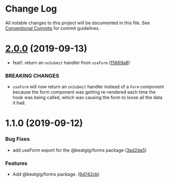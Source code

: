 # Change Log

All notable changes to this project will be documented in this file.
See [Conventional Commits](https://conventionalcommits.org) for commit guidelines.

# [2.0.0](https://github.com/beatgig/midi/compare/@beatgig/forms@1.1.0...@beatgig/forms@2.0.0) (2019-09-13)


* feat!: return an `onSubmit` handler from `useForm` ([f5869a8](https://github.com/beatgig/midi/commit/f5869a8))


### BREAKING CHANGES

* `useForm` will now return an `onSubmit` handler instead of a `Form` component because the form component was getting re-rendered each time the hook was being called, which was causing the form to loose all the data it had.





# 1.1.0 (2019-09-12)


### Bug Fixes

* add useForm export for the @beatgig/forms package ([3ad2da5](https://github.com/beatgig/midi/commit/3ad2da5))


### Features

* Add @beatgig/forms package. ([6d742cb](https://github.com/beatgig/midi/commit/6d742cb))
